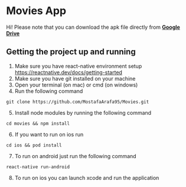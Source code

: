 # Movies App

Hi! Please note that you can download the apk file directly from [**Google Drive**](https://drive.google.com/file/d/1jvVQKGpuFtmh3RbkpdaEYx3qUsESsvn0/view?usp=sharing)
## Getting the project up and running
 1. Make sure you have react-native environment setup 
 https://reactnative.dev/docs/getting-started 
 2. Make sure you have git installed on your machine
 3. Open your terminal (on mac) or cmd (on windows)
 4. Run the following command 
```
git clone https://github.com/MostafaArafa95/Movies.git
```
5. Install node modules by running the following command
```
cd movies && npm install
```
6. If you want to run on ios run
```
cd ios && pod install
```
7. To run on android just run the following command
```
react-native run-android
```
8. To run on ios you can launch xcode and run the application 
